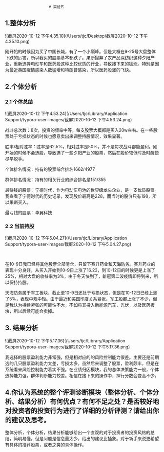 						# 实验五

## 1.整体分析

![截屏2020-10-12 下午4.35.10](/Users/tjc/Desktop/截屏2020-10-12 下午4.35.10.png)

刚开始的时候因为买了中国长城，有了一个小巅峰。但是大概在9-25号大盘整体下跌的厉害，所以我买的股票基本都跌了。果断抛弃了农产品深纺织这种夕阳产业，重新选择电动车和医药股这种比较优质的行业，导致接下来的猛涨。特别是因为最近英国疫情感染人数猛增和特朗普感染，所以医药股涨的飞快。

## 2.个体分析

### 2.1 个体总结

![截屏2020-10-12 下午4.53.24](/Users/tjc/Library/Application Support/typora-user-images/截屏2020-10-12 下午4.53.24.png)



战斗总次数：8次，投资的频率中等，每支股票大概都是买入20w左右。在一些股票处于亏损状态的时候也愿意卖出来调整持股情况，效果显著。

胜率/相对胜率：胜率是62.5%，相对胜率是50%，并不是每次战斗都能盈利。刚开始的时候不会选股，导致选了一些夕阳产业的股票，然后在股价较低时及时醒悟尽早脱手。

个体排名情况：持有的股票综合排名1662/4977

群体排名情况：持有的相关行业的综合排名是151/355

最赚钱的股票：宁德时代，作为电动车电池的世界级龙头企业，是一支优质股票。我查看了宁德时代的历史记录，发现股价最高是228，而当时的股价只有198，所以果断买入。

最亏钱的股票：卓翼科技

### 2.2 当前持股

![截屏2020-10-12 下午5.04.27](/Users/tjc/Library/Application Support/typora-user-images/截屏2020-10-12 下午5.04.27.png)

​					

在10-9日我已经将其他股票全部清仓，只留下赛升药业和天海防务。赛升药业的表现十分良好，从买入开始到10-9日上涨了16.23，到10-12日的时候更是上涨了25%，相对大盘的收益率为3%，由于冬天快到了，新冠第二波疫情即将到来，所以保持持股。

天海防务属于军工板块，截止至10-9日还处于亏损状态，但是在10-12日已经上涨了5%，表现中规中矩。由于最近和美国印度关系紧张，军工股都上涨了不少，但是我认为持续紧张的可能性不大，不如将其投入新能源汽车，光伏，以及医药板块，所以后续可能会卖掉。



## 3. 结果分析

![截屏2020-10-12 下午5.17.36](/Users/tjc/Library/Application Support/typora-user-images/截屏2020-10-12 下午5.17.36.png)



我选择的股票盈利能力非常强，但是相对应的的风险控制能力很差。主要还是前期选的几只股票盈利能力太差，亏损太多，虽然后来调整了股票，盈利颇丰，但是在系统看来风险控制能力着实不强。在业绩归因模块，我的总体决策能力一般，个体选择能力强，群体判断能力较差。相信在接下来的操作中，择行分数会变高不少。

## 4.你认为系统的整个评测诊断模块（整体分析、个体分析、结果分析）有何优点？有何不足之处？是否较好地对投资者的投资行为进行了详细的分析评测？请给出你的建议及思考。

整体分析，个体分析，结果分析能够给出一个直观的对于投资者的投资风格的总结，简明易懂。但是问题是信息量太少，给出的建议比抽象。对于新手来说更希望有具体的推荐股票，或者之类的具体操作。







